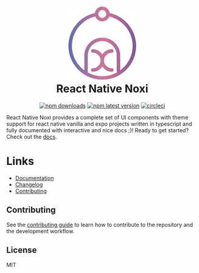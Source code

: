 <h1 align="center">
  <img src="docs/static/img/logo.png"/><br/>
  React Native Noxi
</h1>

<p align="center">
  <a href="https://www.npmjs.com/package/react-native-noxi"><img src="https://img.shields.io/npm/dw/react-native-noxi.svg?style=flat-square" alt="npm downloads"></a>
  <a href="https://www.npmjs.com/package/react-native-noxi"><img src="https://img.shields.io/npm/v/react-native-noxi/latest.svg?style=flat-square" alt="npm latest version"></a>
  <a href="https://www.npmjs.com/package/react-native-noxi"><img src="https://img.shields.io/circleci/build/github/DonsWayo/react-native-noxi?style=flat-square" alt="circleci"></a>
</p>

React Native Noxi provides a complete set of UI components with theme support for react native vanilla and expo projects written in typescript and fully documented with interactive and nice docs ;)!
Ready to get started? Check out the [docs](https://donswayo.github.io/react-native-noxi/).

# Links

- [Documentation](https://donswayo.github.io/react-native-noxi/)
- [Changelog](https://github.com/DonsWayo/react-native-noxi/releases/tag/v0.2.1)
- [Contributing](https://github.com/DonsWayo/react-native-noxi/blob/master/CONTRIBUTING.md)

## Contributing

See the [contributing guide](CONTRIBUTING.md) to learn how to contribute to the repository and the development workflow.

## License

MIT
